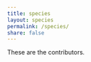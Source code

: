 ```yaml
---
title: species
layout: species
permalink: /species/
share: false
---
```


These are the contributors.
